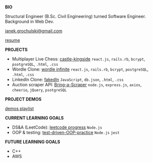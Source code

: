 **BIO**

Structural Engineer (B.Sc. Civil Engineering) turned Software Engineer. Background in Web Dev.

[janek.grochulski@gmail.com](mailto:janek.grochulski@gmail.com)

[resume](https://drive.google.com/file/d/1Dl8nzGl_sJrATAnTLyVC042Z5rWb9ujB/view?usp=sharing)

**PROJECTS**

- Multiplayer Live Chess: [castle-kingside](https://github.com/jgrochulski/castle-kingside) `react.js`, `rails.rb`, `bcrypt`, `psotgreSQL`, `.html`, `.css`
- Wordle Clone: [wordle infinite](https://wordle-infinite.herokuapp.com/) `react.js`, `rails.rb`, `bcrypt`, `postgreSQL`, `.html`, `.css`
- LinkedIn Clone: [fakedIn](https://github.com/jgrochulski/fakedIn) `JavaScript`, `db.json`, `.html`, `.css`
- Auction scraper API: [Bring-a-Scraper](https://rapidapi.com/janekgrochulski/api/bring-a-trailer-scraper) `node.js`, `express.js`, `axios`, `cheerio`, `jQuery`, `psotgreSQL`

**PROJECT DEMOS**

[demos playlist](https://youtube.com/playlist?list=PLE5RVUwC-xaypJXGxTxWRDwdP1PAcA8v4)

**CURRENT LEARNING GOALS**

- DS&A (LeetCode): [leetcode progress](https://github.com/jgrochulski/leetcode) `Node.js`
- OOP & testing: [test-driven-OOP-practice](https://github.com/jgrochulski/test-driven-OOP-practice) `Node.js` `jest`

**FUTURE LEARNING GOALS**

- C++
- AWS
